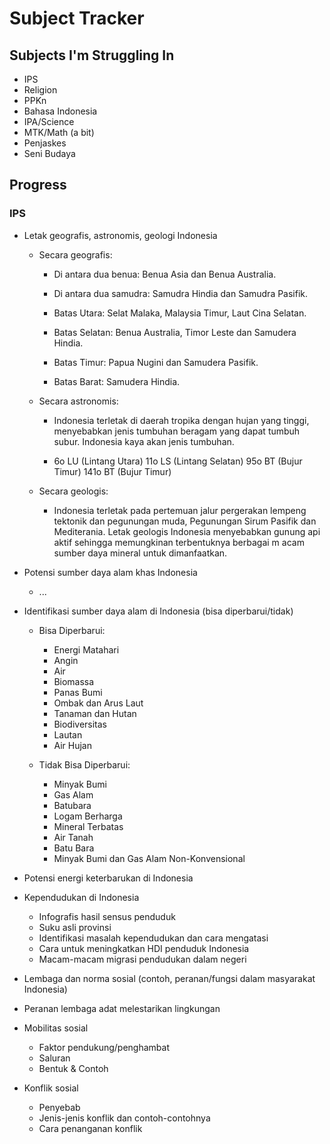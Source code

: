 # Subject Tracker

## Subjects I'm Struggling In

- IPS
- Religion
- PPKn
- Bahasa Indonesia
- IPA/Science
- MTK/Math (a bit)
- Penjaskes
- Seni Budaya

## Progress

### IPS

- Letak geografis, astronomis, geologi Indonesia

    - Secara geografis:
        - Di antara dua benua: Benua Asia dan Benua Australia.
        - Di antara dua samudra: Samudra Hindia dan Samudra Pasifik.

        - Batas Utara: Selat Malaka, Malaysia Timur, Laut Cina Selatan.
        - Batas Selatan: Benua Australia, Timor Leste dan Samudera Hindia.
        - Batas Timur: Papua Nugini dan Samudera Pasifik.
        - Batas Barat: Samudera Hindia.

    - Secara astronomis:
        - Indonesia terletak di daerah tropika dengan hujan yang tinggi,
          menyebabkan jenis tumbuhan beragam yang dapat tumbuh subur. Indonesia
          kaya akan jenis tumbuhan.
        
        - 6o LU (Lintang Utara)
          11o LS (Lintang Selatan)
          95o BT (Bujur Timur)
          141o BT (Bujur Timur)

    - Secara geologis:
        - Indonesia terletak pada pertemuan jalur pergerakan lempeng tektonik
          dan pegunungan muda, Pegunungan Sirum Pasifik dan Mediterania. Letak
          geologis Indonesia menyebabkan gunung api aktif sehingga memungkinan
          terbentuknya berbagai m acam sumber daya mineral untuk dimanfaatkan.

- Potensi sumber daya alam khas Indonesia
    
    - ...

- Identifikasi sumber daya alam di Indonesia (bisa diperbarui/tidak)

    - Bisa Diperbarui:
        - Energi Matahari
        - Angin
        - Air
        - Biomassa
        - Panas Bumi
        - Ombak dan Arus Laut
        - Tanaman dan Hutan
        - Biodiversitas
        - Lautan
        - Air Hujan

    - Tidak Bisa Diperbarui:
        - Minyak Bumi
        - Gas Alam
        - Batubara
        - Logam Berharga
        - Mineral Terbatas
        - Air Tanah
        - Batu Bara
        - Minyak Bumi dan Gas Alam Non-Konvensional

- Potensi energi keterbarukan di Indonesia
- Kependudukan di Indonesia
    - Infografis hasil sensus penduduk
    - Suku asli provinsi
    - Identifikasi masalah kependudukan dan cara mengatasi
    - Cara untuk meningkatkan HDI penduduk Indonesia
    - Macam-macam migrasi pendudukan dalam negeri

- Lembaga dan norma sosial (contoh, peranan/fungsi dalam masyarakat Indonesia)
- Peranan lembaga adat melestarikan lingkungan
- Mobilitas sosial
    - Faktor pendukung/penghambat
    - Saluran
    - Bentuk & Contoh
- Konflik sosial
    - Penyebab
    - Jenis-jenis konflik dan contoh-contohnya
    - Cara penanganan konflik
